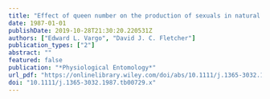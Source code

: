 ```yaml
---
title: "Effect of queen number on the production of sexuals in natural populations of the fire ant, Solenopsis invicta"
date: 1987-01-01
publishDate: 2019-10-28T21:30:20.220531Z
authors: ["Edward L. Vargo", "David J. C. Fletcher"]
publication_types: ["2"]
abstract: ""
featured: false
publication: "*Physiological Entomology*"
url_pdf: "https://onlinelibrary.wiley.com/doi/abs/10.1111/j.1365-3032.1987.tb00729.x"
doi: "10.1111/j.1365-3032.1987.tb00729.x"
---
```


